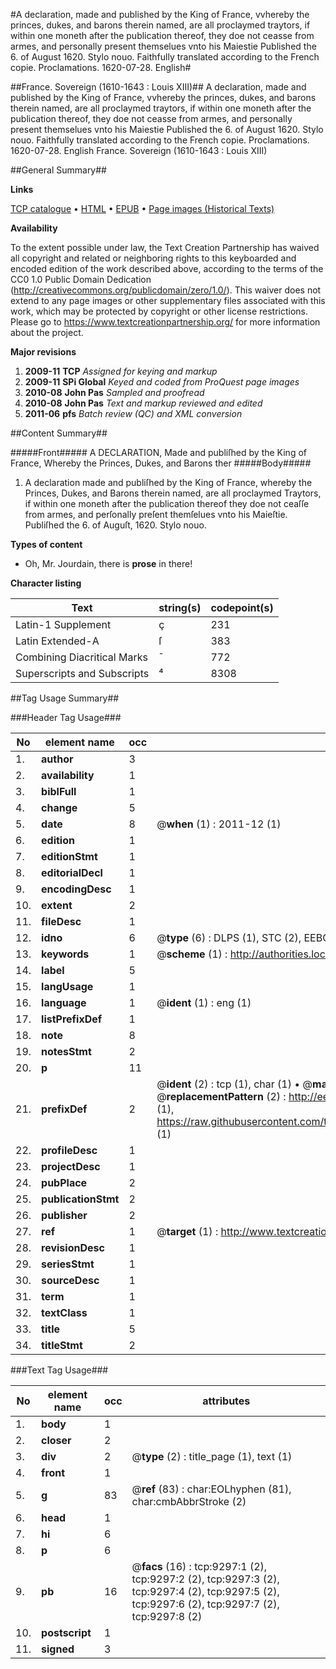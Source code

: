 #A declaration, made and published by the King of France, vvhereby the princes, dukes, and barons therein named, are all proclaymed traytors, if within one moneth after the publication thereof, they doe not ceasse from armes, and personally present themselues vnto his Maiestie Published the 6. of August 1620. Stylo nouo. Faithfully translated according to the French copie. Proclamations. 1620-07-28. English#

##France. Sovereign (1610-1643 : Louis XIII)##
A declaration, made and published by the King of France, vvhereby the princes, dukes, and barons therein named, are all proclaymed traytors, if within one moneth after the publication thereof, they doe not ceasse from armes, and personally present themselues vnto his Maiestie Published the 6. of August 1620. Stylo nouo. Faithfully translated according to the French copie.
Proclamations. 1620-07-28. English
France. Sovereign (1610-1643 : Louis XIII)

##General Summary##

**Links**

[TCP catalogue](http://www.ota.ox.ac.uk/tcp/)  • 
[HTML](http://tei.it.ox.ac.uk/tcp/Texts-HTML/free/A06/A06368.html)  • 
[EPUB](http://tei.it.ox.ac.uk/tcp/Texts-EPUB/free/A06/A06368.epub) • 
[Page images (Historical Texts)](https://historicaltexts.jisc.ac.uk/eebo-99844480e)

**Availability**

To the extent possible under law, the Text Creation Partnership has waived all copyright and related or neighboring rights to this keyboarded and encoded edition of the work described above, according to the terms of the CC0 1.0 Public Domain Dedication (http://creativecommons.org/publicdomain/zero/1.0/). This waiver does not extend to any page images or other supplementary files associated with this work, which may be protected by copyright or other license restrictions. Please go to https://www.textcreationpartnership.org/ for more information about the project.

**Major revisions**

1. __2009-11__ __TCP__ *Assigned for keying and markup*
1. __2009-11__ __SPi Global__ *Keyed and coded from ProQuest page images*
1. __2010-08__ __John Pas__ *Sampled and proofread*
1. __2010-08__ __John Pas__ *Text and markup reviewed and edited*
1. __2011-06__ __pfs__ *Batch review (QC) and XML conversion*

##Content Summary##

#####Front#####
A DECLARATION, Made and publiſhed by the King of France, Whereby the Princes, Dukes, and Barons ther
#####Body#####

1. A declaration made and publiſhed by the King of France, whereby the Princes, Dukes, and Barons therein named, are all proclaymed Traytors, if within one moneth after the publication thereof they doe not ceaſſe from armes, and perſonally preſent themſelues vnto his Maieſtie. Publiſhed the 6. of Auguſt, 1620. Stylo nouo.

**Types of content**

  * Oh, Mr. Jourdain, there is **prose** in there!

**Character listing**


|Text|string(s)|codepoint(s)|
|---|---|---|
|Latin-1 Supplement|ç|231|
|Latin Extended-A|ſ|383|
|Combining             Diacritical Marks|̄|772|
|Superscripts             and Subscripts|⁴|8308|

##Tag Usage Summary##

###Header Tag Usage###

|No|element name|occ|attributes|
|---|---|---|---|
|1.|__author__|3||
|2.|__availability__|1||
|3.|__biblFull__|1||
|4.|__change__|5||
|5.|__date__|8| @__when__ (1) : 2011-12 (1)|
|6.|__edition__|1||
|7.|__editionStmt__|1||
|8.|__editorialDecl__|1||
|9.|__encodingDesc__|1||
|10.|__extent__|2||
|11.|__fileDesc__|1||
|12.|__idno__|6| @__type__ (6) : DLPS (1), STC (2), EEBO-CITATION (1), PROQUEST (1), VID (1)|
|13.|__keywords__|1| @__scheme__ (1) : http://authorities.loc.gov/ (1)|
|14.|__label__|5||
|15.|__langUsage__|1||
|16.|__language__|1| @__ident__ (1) : eng (1)|
|17.|__listPrefixDef__|1||
|18.|__note__|8||
|19.|__notesStmt__|2||
|20.|__p__|11||
|21.|__prefixDef__|2| @__ident__ (2) : tcp (1), char (1)  •  @__matchPattern__ (2) : ([0-9\-]+):([0-9IVX]+) (1), (.+) (1)  •  @__replacementPattern__ (2) : http://eebo.chadwyck.com/downloadtiff?vid=$1&page=$2 (1), https://raw.githubusercontent.com/textcreationpartnership/Texts/master/tcpchars.xml#$1 (1)|
|22.|__profileDesc__|1||
|23.|__projectDesc__|1||
|24.|__pubPlace__|2||
|25.|__publicationStmt__|2||
|26.|__publisher__|2||
|27.|__ref__|1| @__target__ (1) : http://www.textcreationpartnership.org/docs/. (1)|
|28.|__revisionDesc__|1||
|29.|__seriesStmt__|1||
|30.|__sourceDesc__|1||
|31.|__term__|1||
|32.|__textClass__|1||
|33.|__title__|5||
|34.|__titleStmt__|2||


###Text Tag Usage###

|No|element name|occ|attributes|
|---|---|---|---|
|1.|__body__|1||
|2.|__closer__|2||
|3.|__div__|2| @__type__ (2) : title_page (1), text (1)|
|4.|__front__|1||
|5.|__g__|83| @__ref__ (83) : char:EOLhyphen (81), char:cmbAbbrStroke (2)|
|6.|__head__|1||
|7.|__hi__|6||
|8.|__p__|6||
|9.|__pb__|16| @__facs__ (16) : tcp:9297:1 (2), tcp:9297:2 (2), tcp:9297:3 (2), tcp:9297:4 (2), tcp:9297:5 (2), tcp:9297:6 (2), tcp:9297:7 (2), tcp:9297:8 (2)|
|10.|__postscript__|1||
|11.|__signed__|3||
